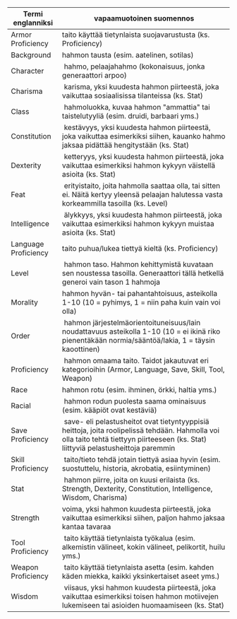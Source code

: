 
Termi englanniksi    | vapaamuotoinen suomennos
-------------------- | ------------------------
Armor Proficiency    | taito käyttää tietynlaista suojavarustusta (ks. Proficiency)
Background           | hahmon tausta (esim. aatelinen, sotilas)
Character            | hahmo, pelaajahahmo (kokonaisuus, jonka generaattori arpoo)
Charisma             | karisma, yksi kuudesta hahmon piirteestä, joka vaikuttaa sosiaalisissa tilanteissa (ks. Stat)
Class                | hahmoluokka, kuvaa hahmon "ammattia" tai taistelutyyliä (esim. druidi, barbaari yms.)
Constitution         | kestävyys, yksi kuudesta hahmon piirteestä, joka vaikuttaa esimerkiksi siihen, kauanko hahmo jaksaa pidättää hengitystään (ks. Stat)
Dexterity            | ketteryys, yksi kuudesta hahmon piirteestä, joka vaikuttaa esimerkiksi hahmon kykyyn väistellä asioita (ks. Stat)
Feat                 | erityistaito, joita hahmolla saattaa olla, tai sitten ei. Näitä kertyy yleensä pelaajan halutessa vasta korkeammilla tasoilla (ks. Level)
Intelligence         | älykkyys, yksi kuudesta hahmon piirteestä, joka vaikuttaa esimerkiksi hahmon kykyyn muistaa asioita (ks. Stat)
Language Proficiency | taito puhua/lukea tiettyä kieltä (ks. Proficiency)
Level                | hahmon taso. Hahmon kehittymistä kuvataan sen noustessa tasoilla. Generaattori tällä hetkellä generoi vain tason 1 hahmoja
Morality             | hahmon hyvän- tai pahantahtoisuus, asteikolla 1-10 (10 = pyhimys, 1 = niin paha kuin vain voi olla)
Order                | hahmon järjestelmäorientoituneisuus/lain noudattavuus asteikolla 1-10 (10 = ei ikinä riko pienentäkään normia/sääntöä/lakia, 1 = täysin kaoottinen)
Proficiency          | hahmon omaama taito. Taidot jakautuvat eri kategorioihin (Armor, Language, Save, Skill, Tool, Weapon)
Race                 | hahmon rotu (esim. ihminen, örkki, haltia yms.)
Racial               | hahmon rodun puolesta saama ominaisuus (esim. kääpiöt ovat kestäviä)
Save Proficiency     | save- eli pelastusheitot ovat tietyntyyppisiä heittoja, joita roolipelissä tehdään. Hahmolla voi olla taito tehtä tiettyyn piirteeseen (ks. Stat) liittyviä pelastusheittoja paremmin
Skill Proficiency    | taito/tieto tehdä jotain tiettyä asiaa hyvin (esim. suostuttelu, historia, akrobatia, esiintyminen)
Stat                 | hahmon piirre, joita on kuusi erilaista (ks. Strength, Dexterity, Constitution, Intelligence, Wisdom, Charisma)
Strength             | voima, yksi hahmon kuudesta piirteestä, joka vaikuttaa esimerkiksi siihen, paljon hahmo jaksaa kantaa tavaraa
Tool Proficiency     | taito käyttää tietynlaista työkalua (esim. alkemistin välineet, kokin välineet, pelikortit, huilu yms.)
Weapon Proficiency   | taito käyttää tietynlaista asetta (esim. kahden käden miekka, kaikki yksinkertaiset aseet yms.)
Wisdom               | viisaus, yksi hahmon kuudesta piirteestä, joka vaikuttaa esimerkiksi toisen hahmon motiivejen lukemiseen tai asioiden huomaamiseen (ks. Stat)
